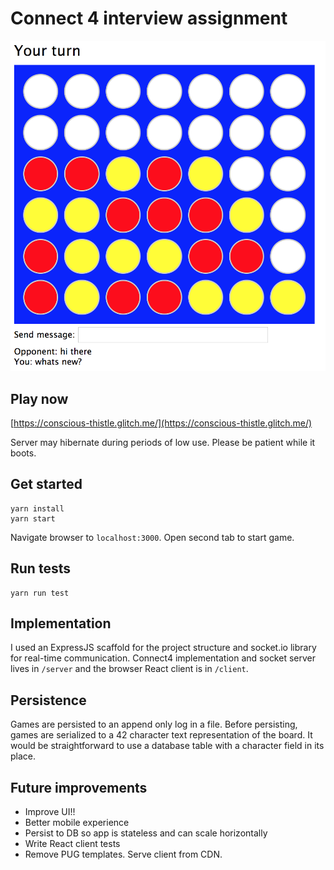 # Connect 4 interview assignment

![Game screenshot](https://raw.githubusercontent.com/ted-piotrowski/connect4/master/screenshot.png)

## Play now

[https://conscious-thistle.glitch.me/](https://conscious-thistle.glitch.me/)

Server may hibernate during periods of low use. Please be patient while it boots.

## Get started

```
yarn install
yarn start
```

Navigate browser to `localhost:3000`. Open second tab to start game.

## Run tests

```
yarn run test
```

## Implementation

I used an ExpressJS scaffold for the project structure and socket.io library for real-time communication. Connect4 implementation and socket server lives in `/server` and the browser React client is in `/client`. 

## Persistence

Games are persisted to an append only log in a file. Before persisting, games
are serialized to a 42 character text representation of the board. It would be
straightforward to use a database table with a character field in its place.

## Future improvements

- Improve UI!!
- Better mobile experience
- Persist to DB so app is stateless and can scale horizontally
- Write React client tests
- Remove PUG templates. Serve client from CDN.
